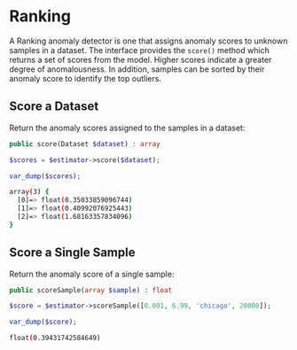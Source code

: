 # Ranking
A Ranking anomaly detector is one that assigns anomaly scores to unknown samples in a dataset. The interface provides the `score()` method which returns a set of scores from the model. Higher scores indicate a greater degree of anomalousness. In addition, samples can be sorted by their anomaly score to identify the top outliers.

## Score a Dataset
Return the anomaly scores assigned to the samples in a dataset:
```php
public score(Dataset $dataset) : array
```

```php
$scores = $estimator->score($dataset);

var_dump($scores);
```

```sh
array(3) {
  [0]=> float(0.35033859096744)
  [1]=> float(0.40992076925443)
  [2]=> float(1.68163357834096)
}
```

## Score a Single Sample
Return the anomaly score of a single sample:
```php
public scoreSample(array $sample) : float
```

```php
$score = $estimator->scoreSample([0.001, 6.99, 'chicago', 20000]);

var_dump($score);
```

```sh
float(0.39431742584649)
```
